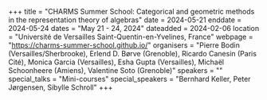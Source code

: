 +++
title = "CHARMS Summer School: Categorical and geometric methods in the representation theory of algebras"
date = 2024-05-21
enddate = 2024-05-24
dates = "May 21 - 24, 2024"
dateadded = 2024-02-06
location = "Université de Versailles Saint-Quentin-en-Yvelines, France"
webpage = "https://charms-summer-school.github.io/"
organisers = "Pierre Bodin (Versailles/Sherbrooke), Erlend D. Børve (Grenoble), Ricardo Canesin (Paris Cité), Monica Garcia (Versailles), Esha Gupta (Versailles), Michaël Schoonheere (Amiens), Valentine Soto (Grenoble)"
speakers = ""
special_talks = "Mini-courses"
special_speakers = "Bernhard Keller, Peter Jørgensen, Sibylle Schroll"
+++
